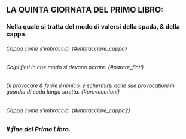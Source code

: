 ﻿## LA QUINTA GIORNATA DEL PRIMO LIBRO:

### Nella quale si tratta del modo di valersi della spada, & della cappa.

###### Cappa come s'imbraccia. {#imbracciare_cappa}

###### Colpi finti in che modo si devono parare. {#parare_finti}

###### Di provocare & ferire il nimico, e schermirsi dalle sue provocationi in guardia di coda lunga stretta. {#provocationi}

###### Cappa come s'imbraccia. {#imbracciare_cappa2}

### _Il fine del Primo Libro._